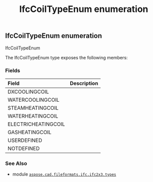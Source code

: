 ﻿---
title: IfcCoilTypeEnum enumeration
second_title: Aspose.CAD for Python via .NET API References
description: 
type: docs
weight: 1880
url: /python-net/aspose.cad.fileformats.ifc.ifc2x3.types/ifccoiltypeenum/
is_root: false
---

## IfcCoilTypeEnum enumeration

IfcCoilTypeEnum



The IfcCoilTypeEnum type exposes the following members:

### Fields
| Field | Description |
| :- | :- |
| DXCOOLINGCOIL |  |
| WATERCOOLINGCOIL |  |
| STEAMHEATINGCOIL |  |
| WATERHEATINGCOIL |  |
| ELECTRICHEATINGCOIL |  |
| GASHEATINGCOIL |  |
| USERDEFINED |  |
| NOTDEFINED |  |



### See Also
* module [`aspose.cad.fileformats.ifc.ifc2x3.types`](..)
